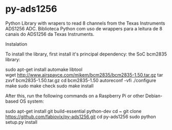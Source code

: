 # py-ads1256
Python Library with wrapers to read 8 channels from the Texas Instruments ADS1256 ADC.
Biblioteca Python com uso de wrappers para a leitura de 8 canais do ADS1256 da Texas Instruments.


Instalation

To install the library, first install it's principal dependency: the SoC bcm2835 library:
 
sudo apt-get install automake libtool				 
wget http://www.airspayce.com/mikem/bcm2835/bcm2835-1.50.tar.gz
tar zxvf bcm2835-1.50.tar.gz
cd bcm2835-1.50
autoreconf -vfi
./configure
make
sudo make check
sudo make install


After this, run the following commands on a Raspberry Pi or other Debian-based OS system:

sudo apt-get install git build-essential python-dev
cd ~
git clone https://github.com/fabiovix/py-ads1256.git
cd py-ads1256
sudo python setup.py install

